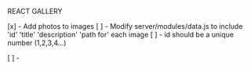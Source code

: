 REACT GALLERY

[x] - Add photos to images
[ ] - Modify server/modules/data.js to include 'id' 'title' 'description'
'path for' each image 
[ ] - id should be a unique number (1,2,3,4...)

[ ] - 
